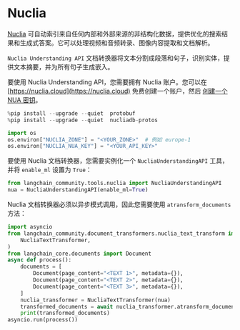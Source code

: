 # Nuclia

[Nuclia](https://nuclia.com) 可自动索引来自任何内部和外部来源的非结构化数据，提供优化的搜索结果和生成式答案。它可以处理视频和音频转录、图像内容提取和文档解析。

`Nuclia Understanding API` 文档转换器将文本分割成段落和句子，识别实体，提供文本摘要，并为所有句子生成嵌入。

要使用 Nuclia Understanding API，您需要拥有 Nuclia 账户。您可以在 [https://nuclia.cloud](https://nuclia.cloud) 免费创建一个账户，然后 [创建一个 NUA 密钥](https://docs.nuclia.dev/docs/docs/using/understanding/intro)。

```python
%pip install --upgrade --quiet  protobuf
%pip install --upgrade --quiet  nucliadb-protos
```

```python
import os
os.environ["NUCLIA_ZONE"] = "<YOUR_ZONE>"  # 例如 europe-1
os.environ["NUCLIA_NUA_KEY"] = "<YOUR_API_KEY>"
```

要使用 Nuclia 文档转换器，您需要实例化一个 `NucliaUnderstandingAPI` 工具，并将 `enable_ml` 设置为 `True`：

```python
from langchain_community.tools.nuclia import NucliaUnderstandingAPI
nua = NucliaUnderstandingAPI(enable_ml=True)
```

Nuclia 文档转换器必须以异步模式调用，因此您需要使用 `atransform_documents` 方法：

```python
import asyncio
from langchain_community.document_transformers.nuclia_text_transform import (
    NucliaTextTransformer,
)
from langchain_core.documents import Document
async def process():
    documents = [
        Document(page_content="<TEXT 1>", metadata={}),
        Document(page_content="<TEXT 2>", metadata={}),
        Document(page_content="<TEXT 3>", metadata={}),
    ]
    nuclia_transformer = NucliaTextTransformer(nua)
    transformed_documents = await nuclia_transformer.atransform_documents(documents)
    print(transformed_documents)
asyncio.run(process())
```